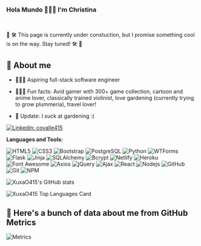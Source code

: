 ### Hola Mundo 👋👋👋 I'm Christina

<!--

<img align="right" alt="GIF" width="250px" src="https://i.pinimg.com/originals/e4/26/70/e426702edf874b181aced1e2fa5c6cde.gif" />

-->

</br>



🚧 🛠 This page is currently under constuction, but I promise something cool is on the way. Stay tuned! 🛠 🚧
<!--
**XuXaO415/XuxaO415** is a ✨ _special_ ✨ repository because its `README.md` (this file) appears on your GitHub profile.

Here are some ideas to get you started:

- 🔭 I’m currently working on ...
- 🪅
- 🌱 I’m currently learning ...
- 👯 I’m looking to collaborate on ...
- 🤔 I’m looking for help with ...
- 💬 Ask me about ...
- 📫 How to reach me: ...
- 😄 Pronouns: ...
- 🚨 TMI fact: Was extorted by police in South America, later the same day I was extorted by bicycle riding local residents  

-->

## :book: About me
- 👩🏻‍💻 Aspiring full-stack software engineer

- 🧝🏼‍♀️ Fun facts: Avid gamer with 300+ game collection, cartoon and anime lover,  classically trained violinist, love gardening (currently trying to grow plummeria), travel lover!
- 🫥 Update: I suck at gardening :(


[![Linkedin: covalle415](https://img.shields.io/badge/-XuXaO415-blue?style=flat-square&logo=Linkedin&logoColor=white&link=https://www.linkedin.com/in/covalle415/)](https://www.linkedin.com/in/covalle415/)



**Languages and Tools:**

<!-- 
<code><img height="20" src="https://raw.githubusercontent.com/github/explore/80688e429a7d4ef2fca1e82350fe8e3517d3494d/topics/python/python.png"></code>
<code><img height="20" src="https://raw.githubusercontent.com/github/explore/80688e429a7d4ef2fca1e82350fe8e3517d3494d/topics/javascript/javascript.png"></code>
<code><img height="20" src="https://raw.githubusercontent.com/github/explore/80688e429a7d4ef2fca1e82350fe8e3517d3494d/topics/nodejs/nodejs.png"></code>
<code><img height="20" src="https://raw.githubusercontent.com/github/explore/80688e429a7d4ef2fca1e82350fe8e3517d3494d/topics/bootstrap/bootstrap.png"></code>
<code><img height="20" src="https://raw.githubusercontent.com/github/explore/80688e429a7d4ef2fca1e82350fe8e3517d3494d/topics/react/react.png"></code>
<code><img height="20" src="https://raw.githubusercontent.com/github/explore/80688e429a7d4ef2fca1e82350fe8e3517d3494d/topics/ajax/ajax.png"></code>
<code><img height="20" src="https://raw.githubusercontent.com/github/explore/80688e429a7d4ef2fca1e82350fe8e3517d3494d/topics/postgresql/postgresql.png"></code>
<code><img height="20" src="https://raw.githubusercontent.com/github/explore/80688e429a7d4ef2fca1e82350fe8e3517d3494d/topics/jinja/jinja.png"></code>
<code><img height="20" src="https://raw.githubusercontent.com/github/explore/80688e429a7d4ef2fca1e82350fe8e3517d3494d/topics/npm/npm.png"></code>
<code><img height="20" src="https://raw.githubusercontent.com/github/explore/80688e429a7d4ef2fca1e82350fe8e3517d3494d/topics/html/html.png"></code>
<code><img height="20" src="https://raw.githubusercontent.com/github/explore/80688e429a7d4ef2fca1e82350fe8e3517d3494d/topics/css/css.png"></code>
<code><img height="20" src="https://raw.githubusercontent.com/github/explore/80688e429a7d4ef2fca1e82350fe8e3517d3494d/topics/nodejs/nodejs.png"></code>
<code><img height="20" src="https://raw.githubusercontent.com/github/explore/80688e429a7d4ef2fca1e82350fe8e3517d3494d/topics/react/react.png"></code>
<code><img height="20" src="https://raw.githubusercontent.com/github/explore/80688e429a7d4ef2fca1e82350fe8e3517d3494d/topics/flask/flask.png"></code>
<code><img height="20" src="https://raw.githubusercontent.com/github/explore/80688e429a7d4ef2fca1e82350fe8e3517d3494d/topics/alchmey/alchmey.png"></code>
<code><img height="20" src="https://raw.githubusercontent.com/github/explore/80688e429a7d4ef2fca1e82350fe8e3517d3494d/topics/sql/sql.png"></code>
<code><img height="20" src="https://raw.githubusercontent.com/github/explore/80688e429a7d4ef2fca1e82350fe8e3517d3494d/topics/git/git.png"></code>
<code><img height="20" src="https://raw.githubusercontent.com/github/explore/80688e429a7d4ef2fca1e82350fe8e3517d3494d/topics/python/python.png"></code> -->



![HTML5](https://img.shields.io/badge/HTML5-E34F26?style=for-the-badge&logo=html5&logoColor=white)
![CSS3](https://img.shields.io/badge/CSS3-1572B6?style=for-the-badge&logo=css3&logoColor=white)
![Bootstrap](https://img.shields.io/badge/Bootstrap-563D7C?style=for-the-badge&logo=bootstrap&logoColor=white)
![PostgreSQL](https://img.shields.io/badge/PostgreSQL-316192?style=for-the-badge&logo=postgresql&logoColor=white)
![Python](https://img.shields.io/badge/Pyhton-186489?style=for-the-badge&logo=python&logoColor=white)
![WTForms](https://img.shields.io/badge/WTForms-000000?style=for-the-badge&logo=wtforms&logoColor=white)
![Flask](https://img.shields.io/badge/Flask-186489?style=for-the-badge&logo=flask&logoColor=black)
![Jinja](https://img.shields.io/badge/Jinja-186489?style=for-the-badge&logo=jinja&logoColor=black)
![SQLAlchemy](https://img.shields.io/badge/SQLAlchemy-186489?style=for-the-badge&logo=sqlalchemy&logoColor=white)
![Bcrypt](https://img.shields.io/badge/Bcrypt-186489?style=for-the-badge&logo=bcrypt&logoColor=white)
![Netlify](https://img.shields.io/badge/netlify-186489?style=for-the-badge&logo=netlify&logoColor=white)
![Heroku](https://img.shields.io/badge/heroku-186489?style=for-the-badge&logo=heroku&logoColor=purple)
![Font Awesome](https://img.shields.io/badge/fontawesome-186489?style=for-the-badge&logo=fontawesome&logoColor=white)
![Axios](https://img.shields.io/badge/axios-186489?style=for-the-badge&logo=axios&logoColor=white)
![jQuery](https://img.shields.io/badge/jquery-186489?style=for-the-badge&logo=jquery&logoColor=white)
![Ajax](https://img.shields.io/badge/ajax-186489?style=for-the-badge&logo=ajax&logoColor=white)
![React](https://img.shields.io/badge/react-186489?style=for-the-badge&logo=react&logoColor=white)
![Nodejs](https://img.shields.io/badge/-Nodejs-43853d?style=for-the-badge&logo=Node.js&logoColor=white)
![GitHub](https://img.shields.io/badge/-Github-2088FF?style=for-the-badge&logo=github&logoColor=white)
![Git](https://img.shields.io/badge/-Git-F05032?style=for-the-badge&logo=git&logoColor=white)
![NPM](https://img.shields.io/badge/-NPM-CB3837?style=for-the-badge&logo=npm&logoColor=white)






![XuxaO415's GitHub stats](https://github-readme-stats.vercel.app/api?username=xuxaO415&theme=jolly&show_icons=true)
 
![XuxaO415 Top Languages Card](https://github-readme-stats.vercel.app/api/top-langs/?username=xuxao415&langs_count=8&hide=Jupyter%20Notebook&hide_border=true&exclude_repo&layout=compact&custom_title=Most%20Used%20Languages%20(Top%208))

## 🔔 Here's a bunch of data about me from GitHub Metrics
![Metrics](https://metrics.lecoq.io/xuxao415?template=classic&base.repositories=0&base.metadata=0&isocalendar=1&languages=1&lines=1&habits=1&introduction=1&activity=1&fortune=1&base=header%2C%20activity%2C%20community%2C%20repositories%2C%20metadata&base.indepth=false&base.hireable=false&base.skip=false&isocalendar=false&isocalendar.duration=half-year&languages=false&languages.limit=8&languages.threshold=0%25&languages.other=false&languages.colors=github&languages.sections=most-used&languages.indepth=false&languages.analysis.timeout=15&languages.categories=markup%2C%20programming&languages.recent.categories=markup%2C%20programming&languages.recent.load=300&languages.recent.days=14&lines=false&lines.sections=base&lines.repositories.limit=4&lines.history.limit=1&habits=false&habits.from=50&habits.days=14&habits.facts=true&habits.charts=false&habits.charts.type=classic&habits.trim=false&habits.languages.limit=8&habits.languages.threshold=0%25&introduction=false&introduction.title=true&activity=false&activity.limit=4&activity.load=50&activity.days=14&activity.visibility=all&activity.timestamps=false&activity.filter=all&fortune=false&config.timezone=America%2FLos_Angeles)

<!--
Add link to metrics generator
https://metrics.lecoq.io/embed?user=
-->



